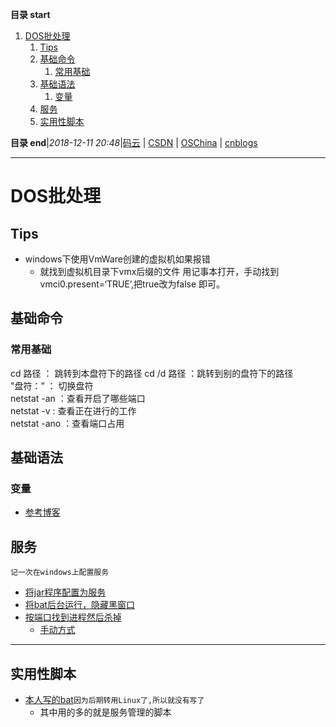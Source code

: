 **目录 start**

1. [DOS批处理](#dos批处理)
    1. [Tips](#tips)
    1. [基础命令](#基础命令)
        1. [常用基础](#常用基础)
    1. [基础语法](#基础语法)
        1. [变量](#变量)
    1. [服务](#服务)
    1. [实用性脚本](#实用性脚本)

**目录 end**|_2018-12-11 20:48_|[码云](https://gitee.com/gin9) | [CSDN](http://blog.csdn.net/kcp606) | [OSChina](https://my.oschina.net/kcp1104) | [cnblogs](http://www.cnblogs.com/kuangcp)
****************************************
# DOS批处理

## Tips
- windows下使用VmWare创建的虚拟机如果报错
    - 就找到虚拟机目录下vmx后缀的文件  用记事本打开，手动找到vmci0.present=‘TRUE’,把true改为false 即可。

## 基础命令
### 常用基础

cd 路径 ： 跳转到本盘符下的路径 
cd /d 路径  ：跳转到别的盘符下的路径  
"盘符：” ： 切换盘符  
netstat -an ：查看开启了哪些端口  
netstat -v : 查看正在进行的工作  
netstat -ano ：查看端口占用   


## 基础语法
### 变量
- [参考博客](http://www.jb51.net/article/49196.htm)

## 服务

`记一次在windows上配置服务`
- [将jar程序配置为服务](http://developer.51cto.com/art/201411/456795.htm)
- [将bat后台运行，隐藏黑窗口](http://blog.csdn.net/carl6148/article/details/7905549)
- [按端口找到进程然后杀掉](https://zhidao.baidu.com/question/1430216669082941259.html)
    - [手动方式](https://www.cnblogs.com/moodlxs/p/4145384.html)

*******************************************
## 实用性脚本
- [本人写的bat](https://github.com/Kuangcp/Script/tree/master/bat)`因为后期转用Linux了,所以就没有写了`
    - 其中用的多的就是服务管理的脚本 